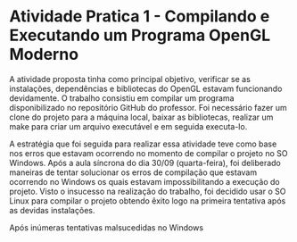 # Atividade Pratica 1 - Compilando e Executando um Programa OpenGL Moderno

<p>A atividade proposta tinha como principal objetivo, verificar se as instalações, dependências e bibliotecas do OpenGL estavam funcionando devidamente. O trabalho consistiu em compilar um programa disponibilizado no repositório GitHub do professor. Foi necessário fazer um clone do projeto para a máquina local, baixar as bibliotecas, realizar um make para criar um arquivo executável e em seguida executa-lo.</p>

<p>A estratégia que foi seguida para realizar essa atividade teve como base nos erros que estavam ocorrendo no momento de compilar o projeto no SO Windows. Após a aula síncrona do dia 30/09 (quarta-feira), foi deliberado maneiras de tentar solucionar os erros de compilação que estavam ocorrendo no Windows os quais estavam impossibilitando a execução do projeto. Visto o insucesso na realização do trabalho, foi decidido usar o SO Linux para compilar o projeto obtendo êxito logo na primeira tentativa após as devidas instalações.</p>

<p>Após inúmeras tentativas malsucedidas no Windows </p>